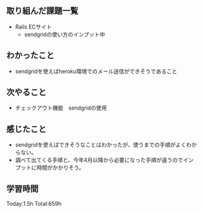 ## 取り組んだ課題一覧
- Rails ECサイト
  - sendgridの使い方のインプット中
  
## わかったこと
- sendgridを使えばheroku環境でのメール送信ができそうであること

## 次やること
- チェックアウト機能　sendgridの使用  

## 感じたこと
- sendgridを使えばできそうなことはわかったが、使うまでの手順がよくわからない。
- 調べて出てくる手順と、今年4月以降から必要になった手順が違うのでインプットに時間がかかりそう。
  
## 学習時間
Today:1.5h
Total:659h